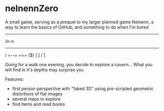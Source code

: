 # nelnennZero
A small game, serving as a prequel to my larger planned game Nelnenn, a way to learn the basics of GitHub, and something to do when I'm bored
 ___
/o-o
 ___
/   +--+
 ===  ($)
 ] ]
/  |

Going for a walk one evening, you decide to explore a cavern...
What you will find in it's depths may surprise you

Features:
- first person perspective with "faked 3D" using pre-scripted geometric distortions of flat images
- several maps to explore
- find items and read books
